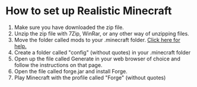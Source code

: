 # How to set up Realistic Minecraft
1. Make sure you have downloaded the zip file.
2. Unzip the zip file with 7Zip, WinRar, or any other way of unzipping files.
3. Move the folder called mods to your .minecraft folder. [Click here for help.](https://minecraft.gamepedia.com/.minecraft)
4. Create a folder called "config" (without quotes) in your .minecraft folder
5. Open up the file called Generate in your web browser of choice and follow the instructions on that page.
6. Open the file called forge.jar and install Forge.
7. Play Minecraft with the profile called "Forge" (without quotes)